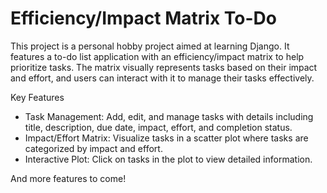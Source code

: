 # Efficiency/Impact Matrix To-Do 

This project is a personal hobby project aimed at learning Django. It features a to-do list application with an efficiency/impact matrix to help prioritize tasks. The matrix visually represents tasks based on their impact and effort, and users can interact with it to manage their tasks effectively.

Key Features
- Task Management: Add, edit, and manage tasks with details including title, description, due date, impact, effort, and completion status.
- Impact/Effort Matrix: Visualize tasks in a scatter plot where tasks are categorized by impact and effort.
- Interactive Plot: Click on tasks in the plot to view detailed information.

And more features to come! 
